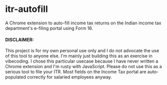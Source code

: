 # itr-autofill
A Chrome extension to auto-fill income tax returns on the Indian income tax department's e-filing portal using Form 16.

#### DISCLAIMER:
This project is for my own personal use only and I do not advocate the use of this tool to anyone else. I'm mainly just building this as an exercise in vibecoding. I chose this particular usecase because I have never written a Chrome extension and I'm rusty with JavaScript. Please do not use this as a serious tool to file your ITR. Most fields on the Income Tax portal are auto-populated correctly for salaried employees anyway.
